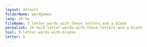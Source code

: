 ```yaml
---
layout: default
folderName: wordgames
lang: zh-tw
fileName: 5_letter_words_with_these_letters_and_a_blank
permalink: zh-tw/5-letter-words-with-these-letters-and-a-blank
tool: 5-letter-words-with-blanks
letter: 5
---
```

